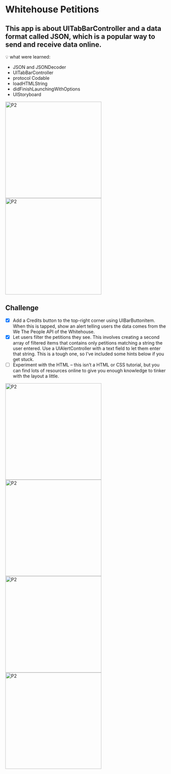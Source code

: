 # Whitehouse Petitions

## This app is about UITabBarController and a data format called JSON, which is a popular way to send and receive data online. 

💡 what were learned:
- JSON and JSONDecoder
- UITabBarController
- protocol Codable
- loadHTMLString
- didFinishLaunchingWithOptions
- UIStoryboard

<img width="300" alt="P2" src="https://sun9-73.userapi.com/impg/wYjpkeW_PVXjY2WGESOmuX2chV6gbZ57GMbbGw/Wa1t-1TLdK0.jpg?size=640x1340&quality=96&sign=705697ed07df406a86cac565a144970f&type=album"> <img width="300" alt="P2" src="https://sun9-63.userapi.com/impg/mgDtW46mgJeg90tsIMLz6wEoDeTSvQd9aGSrTA/ut2z5jNqN20.jpg?size=640x1340&quality=96&sign=b6247496d7f16f354265e0527e26ed4b&type=album">


## Challenge

- [x] Add a Credits button to the top-right corner using UIBarButtonItem. When this is tapped, show an alert telling users the data comes from the We The People API of the Whitehouse.
- [x] Let users filter the petitions they see. This involves creating a second array of filtered items that contains only petitions matching a string the user entered. Use a UIAlertController with a text field to let them enter that string. This is a tough one, so I’ve included some hints below if you get stuck.
- [ ] Experiment with the HTML – this isn’t a HTML or CSS tutorial, but you can find lots of resources online to give you enough knowledge to tinker with the layout a little.

<img width="300" alt="P2" src="https://sun9-69.userapi.com/impg/xvmkgQo39M8ctEh8q5Q5B29J0pZ8Yz82jT2rBw/BTJuG1h7rhI.jpg?size=640x1338&quality=96&sign=7f1057b133e1d5b040729c5d16af9c54&type=album"> <img width="300" alt="P2" src="https://sun9-25.userapi.com/impg/K984Nd07EFd09hhFVxnz6J5LyI586IiqLzEpYg/fH20EiGPJbE.jpg?size=640x1340&quality=96&sign=ae667ba1a460976f009647d0e7352657&type=album"> <img width="300" alt="P2" src="https://sun9-13.userapi.com/impg/JVV5dJ16b6G7GqQYtBwJ8SbGDUe9nIctmp3wfg/S9hkHD6uOxo.jpg?size=640x1340&quality=96&sign=e54578e957a9793d44f2dffb37da3373&type=album"> <img width="300" alt="P2" src="https://sun9-36.userapi.com/impg/b7jJ3q4KtGAxXFIc8ZMTyQSNU8Cd7H9KW7kNkw/y3S1W1bHwvU.jpg?size=640x1340&quality=96&sign=0f494c6d12d1e9d9eeed66ed872810f0&type=album">
